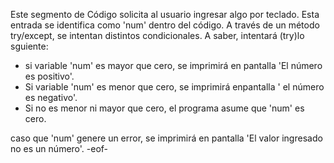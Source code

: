 Este segmento de Código solicita al usuario ingresar algo por teclado. Esta entrada se identifica como 'num' dentro del código. A través de un método try/except, se intentan distintos condicionales. A saber, intentará (try)lo sguiente:

* si variable 'num' es mayor que cero, se imprimirá en pantalla 'El número es positivo'.
* Si variable 'num' es menor que cero, se imprimirá enpantalla ' el número es negativo'.
* Si no es menor ni mayor que cero, el programa asume que 'num' es cero.

caso que 'num' genere un error, se imprimirá en pantalla 'El valor ingresado no es un número'.
-eof-